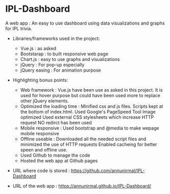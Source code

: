 # IPL-Dashboard
A web app : An easy to use dashboard using data visualizations and graphs for IPL trivia.

* Libraries/frameworks used in the project:
	* Vue.js : as asked
	* Bootstarap : to built responsive web page
	* Chart.js : easy to use graphs and visualizations
	* jQuery : For pop-up especially
	* jQuery easing : For animation purpose

* Highlighting bonus points:
	* Web framework : Vue.js have been use as asked in this project.
					  It is used for hover purpose but could have been used more to replace other jQuery elements.
	* Optimized the loading time : Minified css and js files.
								   Scripts kept at the bottom of index.html.
								   Used Google's PageSpeed Tool
								   Image optimized
								   Used external CSS stylesheets which increase HTTP request
								   NO redirct has been used
	* Mobile responsive : Used bootstrap and @media to make wepage mobile responsive
	* Offline useable : Downloaded all the needed script files and minimized the use of HTTP requests
						Enabled cacheing for better speen and offline use.
	* Used Github to manage the code
	* Hosted the web app at Github pages

* URL where code is stored : https://github.com/annunirmal/IPL-Dashboard
* URL of the web app : https://annunirmal.github.io/IPL-Dashboard/
